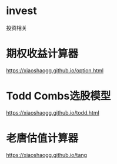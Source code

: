 # invest
投资相关

# 期权收益计算器
<https://xiaoshaogg.github.io/option.html>

# Todd Combs选股模型
<https://xiaoshaogg.github.io/todd.html>

# 老唐估值计算器
<https://xiaoshaogg.github.io/tang>
